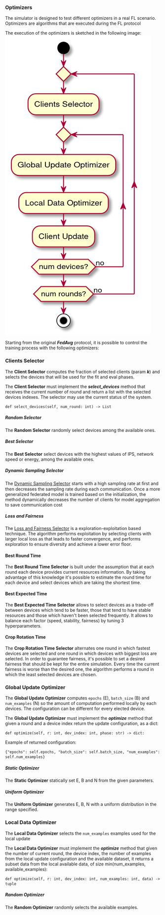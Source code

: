### Optimizers
The simulator is designed to test different optimizers in a real FL scenario. Optimizers are algorithms that
are executed during the FL protocol 

The execution of the optimizers is sketched in the following image:
![](imgs/optimizers.png)

Starting from the original ***FedAvg*** protocol, it is possible to control the training process
with the following optimizers:

### Clients Selector
The **Client Selector** computes the fraction of selected clients (param ***k***) and selects the devices that
will be used for the fit and eval phases.

The **Client Selector** must implement the ***select_devices*** method that receives the current number of round
and return a list with the selected devices indexes. The selector may use the current status of the system.
```
def select_devices(self, num_round: int) -> List
```

##### Random Selector
The **Random Selector** randomly select devices among the available ones.

##### Best Selector
The **Best Selector** select devices with the highest values of IPS, network speed or energy, among the available ones. 

##### Dynamic Sampling Selector
The [Dynamic Sampling Selector](https://arxiv.org/abs/2003.09603) starts with a high sampling rate at ﬁrst and 
then decreases the sampling rate during each communication. 
Once a more generalized federated model is trained based on the initialization, the method dynamically decreases 
the number of clients for model aggregation to save communication cost

##### Loss and Fairness
The [Loss and Fairness Selector](https://arxiv.org/abs/2012.08009) is a exploration-exploitation based technique. 
The algorithm performs exploitation by selecting clients with larger local loss as that leads to faster convergence, 
and performs exploration to ensure diversity and achieve a lower error floor.

#### Best Round Time 
The **Best Round Time Selector** is built under the assumption that at each round each device provides current 
resources information. By taking advantage of this knowledge it's possible to estimate the round time for each device and 
select devices which are taking the shortest time.

#### Best Expected Time
The **Best Expected Time Selector** allows to select devices as a trade-off between devices which tend to be faster, 
those that tend to have stable resources and those which haven't been selected frequently. It allows to balance
each factor (speed, stability, fairness) by tuning 3 hyperparameters.

#### Crop Rotation Time
The **Crop Rotation Time Selector** alternates one round in which fastest devices are selected and one round in which 
devices with biggest loss are selected. In order to guarantee fairness, it's possible to set a desired fairness that should
be kept for the entire simulation. Every time the current fairness is worse than the desired one, the algorithm performs 
a round in which the least selected devices are chosen. 

### Global Update Optimizer
The **Global Update Optimizer** computes ```epochs``` (E), ```batch_size``` (B) and ```num_examples``` (N) so the
amount of computation performed locally by each devices. The configuration can be different for every elected device.

The **Global Update Optimizer** must implement the ***optimize*** method that given a round and a device index
return the update configuration, as a dict:
```
def optimize(self, r: int, dev_index: int, phase: str) -> dict:
```

Example of returned configuration:
```
{"epochs": self.epochs, "batch_size": self.batch_size, "num_examples": self.num_examples}
```

##### Static Optimizer
The **Static Optimizer** statically set E, B and N from the given parameters.

##### Uniform Optimizer
The **Uniform Optimizer** generates E, B, N with a uniform distribution in the range specified.

### Local Data Optimizer
The **Local Data Optimizer** selects the ```num_examples``` examples used for the local update

The **Local Data Optimizer** must implement the ***optimize*** method that given the number of current round,
the device index, the number of examples from the local update configuration and the available dataset, it returns
a subset data from the local available data, of size min(num_examples, available_examples):
```
def optimize(self, r: int, dev_index: int, num_examples: int, data) -> tuple
```

##### Random Optimizer
The **Random Optimizer** randomly selects the available examples.
